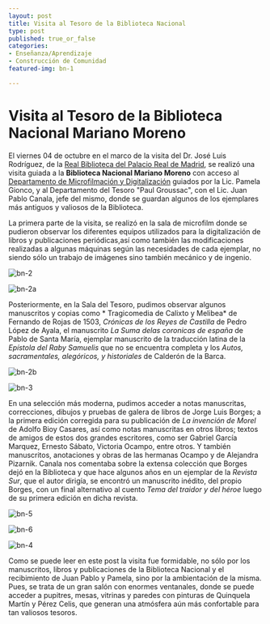 ```yaml
---
layout: post
title: Visita al Tesoro de la Biblioteca Nacional
type: post
published: true_or_false
categories:
- Enseñanza/Aprendizaje
- Construcción de Comunidad
featured-img: bn-1

---
```


# Visita al Tesoro de la Biblioteca Nacional Mariano Moreno

El viernes 04 de octubre en el marco de la visita del Dr. José Luis Rodríguez, de la [Real Biblioteca del Palacio Real de Madrid](http://www.realbiblioteca.es/es), se realizó una visita guiada a la **Biblioteca Nacional Mariano Moreno** con acceso al [Departamento de Microfilmación y Digitalización](https://www.bn.gov.ar/micrositios/multimedia/institucionales/departamento-de-microfilmacion-y-digitalizacion-de-la-biblioteca-nacional-mariano-moreno) guiados por la Lic. Pamela Gionco, y al Departamento del Tesoro "Paul Groussac", con el Lic. Juan Pablo Canala, jefe del mismo, donde se guardan algunos de los ejemplares más antiguos y valiosos de la Biblioteca.

La primera parte de la visita, se realizó en la sala de microfilm donde se pudieron observar los diferentes equipos utilizados para la digitalización de libros y publicaciones periódicas,así como también las modificaciones realizadas a algunas máquinas según las necesidades de cada ejemplar, no siendo sólo un trabajo de imágenes sino también mecánico y de ingenio. 

![bn-2](/assets/img/posts/bn-2.jpg)

![bn-2a](/assets/img/posts/bn-2a.jpg)

Posteriormente, en la Sala del Tesoro, pudimos observar algunos manuscritos y copias como * Tragicomedia de Calixto y Melibea* de Fernando de Rojas de 1503, *Crónicas de los Reyes de Castilla* de Pedro López de Ayala, el manuscrito *La Suma delas coronicas de españa* de Pablo de Santa María, ejemplar manuscrito de la traducción latina de la *Epístola del Raby Samuelis* que no se encuentra completa y los  *Autos, sacramentales, alegóricos, y historiales* de Calderón de la Barca.

![bn-2b](/assets/img/posts/bn-2.jpeg)

![bn-3](/assets/img/posts/bn-3.jpg)

En una selección más moderna, pudimos acceder a notas manuscritas, correcciones, dibujos y pruebas de galera de libros de Jorge Luis Borges; a la primera edición corregida para su publicación de *La invención de Morel* de Adolfo Bioy Casares, así como notas manuscritas en otros libros; textos de amigos de estos dos grandes escritores, como ser Gabriel García Marquez, Ernesto Sábato, Victoria Ocampo, entre otros. Y también manuscritos, anotaciones y obras de las hermanas Ocampo y de Alejandra Pizarnik. Canala nos comentaba sobre la extensa colección que Borges dejó en la Biblioteca y que hace algunos años en un ejemplar de la *Revista Sur*, que el autor dirigía, se encontró un manuscrito inédito, del propio Borges, con un final alternativo al cuento *Tema del traidor y del héroe* luego de su primera edición en dicha revista. 

![bn-5](/assets/img/posts/bn-5.jpg)

![bn-6](/assets/img/posts/bn-6.jpg)

![bn-4](/assets/img/posts/bn-4.jpg)

Como se puede leer en este post la visita fue formidable, no sólo por los manuscritos, libros y publicaciones de la Biblioteca Nacional y el recibimiento de Juan Pablo y Pamela, sino por la ambientación de la misma. Pues, se trata de un gran salón con enormes ventanales, donde se puede acceder a pupitres, mesas, vitrinas y paredes con pinturas de Quinquela Martín y Pérez Celis, que generan una atmósfera aún más confortable para tan valiosos tesoros.

